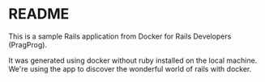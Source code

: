 # README

This is a sample Rails application from Docker for Rails Developers (PragProg).

It was generated using docker without ruby installed on the local machine.
We're using the app to discover the wonderful world of rails with docker.